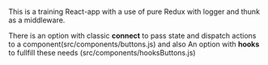 This is a training React-app with a use of pure Redux with logger and thunk as a middleware.

There is an option with classic **connect** to pass state and dispatch actions to a component(src/components/buttons.js) and also
An option with **hooks** to fullfill these needs (src/components/hooksButtons.js)
